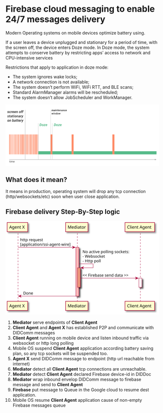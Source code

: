 # Firebase cloud messaging to enable 24/7 messages delivery

Modern Operating systems on mobile devices optimize battery using.

If a user leaves a device unplugged and stationary for a period of time, 
with the screen off, the device enters Doze mode. In Doze mode, 
the system attempts to conserve battery by restricting apps’ access to network and CPU-intensive services

Restrictions that apply to application in doze mode:

- The system ignores wake locks;
- A network connection is not available;
- The system doesn’t perform WiFi, WiFi RTT, and BLE scans;
- Standard AlarmManager alarms will be rescheduled;
- The system doesn’t allow JobScheduler and WorkManager.

![Doze mode](_static/doze.png?raw=true)

## What does it mean? 
It means in production, operating system will drop any tcp connection 
(http/websockets/etc) soon when user close application.

## Firebase delivery Step-By-Step logic

![Doze mode](_static/firebase.svg?raw=true)

1. **Mediator** serve endpoints of **Client Agent**
2. **Client Agent** and **Agent X** has established P2P and communicate with DIDComm messages
3. **Client Agent** running on mobile device and listen inbound traffic via websocket 
   or http long polling
4. Mobile OS suspend **Client Agent** application according battery saving plan, 
  so any tcp sockets will be suspended too.
5. **Agent X** send DIDComm message to endpoint (http url reachable from internet)
6. **Mediator** detect all **Client Agent** tcp connections are unreachable.
7. **Mediator** detect **Client Agent** declared Firebase device-id in DIDDoc
8. **Mediator** wrap inbound envelop DIDComm message to firebase message and send to **Client Agent**
9. **Firebase** put message to Queue in the Google cloud to resume dest application.
10. Mobile OS resume **Client Agent** application cause of non-empty Firebase messages queue